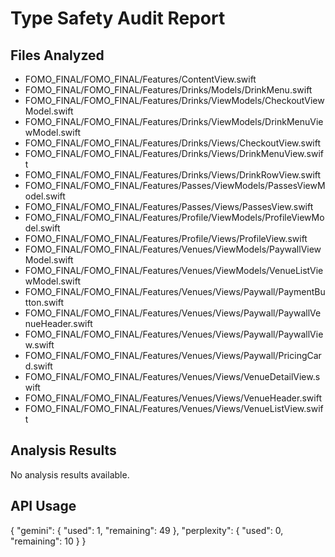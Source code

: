 # Type Safety Audit Report

## Files Analyzed

- FOMO_FINAL/FOMO_FINAL/Features/ContentView.swift
- FOMO_FINAL/FOMO_FINAL/Features/Drinks/Models/DrinkMenu.swift
- FOMO_FINAL/FOMO_FINAL/Features/Drinks/ViewModels/CheckoutViewModel.swift
- FOMO_FINAL/FOMO_FINAL/Features/Drinks/ViewModels/DrinkMenuViewModel.swift
- FOMO_FINAL/FOMO_FINAL/Features/Drinks/Views/CheckoutView.swift
- FOMO_FINAL/FOMO_FINAL/Features/Drinks/Views/DrinkMenuView.swift
- FOMO_FINAL/FOMO_FINAL/Features/Drinks/Views/DrinkRowView.swift
- FOMO_FINAL/FOMO_FINAL/Features/Passes/ViewModels/PassesViewModel.swift
- FOMO_FINAL/FOMO_FINAL/Features/Passes/Views/PassesView.swift
- FOMO_FINAL/FOMO_FINAL/Features/Profile/ViewModels/ProfileViewModel.swift
- FOMO_FINAL/FOMO_FINAL/Features/Profile/Views/ProfileView.swift
- FOMO_FINAL/FOMO_FINAL/Features/Venues/ViewModels/PaywallViewModel.swift
- FOMO_FINAL/FOMO_FINAL/Features/Venues/ViewModels/VenueListViewModel.swift
- FOMO_FINAL/FOMO_FINAL/Features/Venues/Views/Paywall/PaymentButton.swift
- FOMO_FINAL/FOMO_FINAL/Features/Venues/Views/Paywall/PaywallVenueHeader.swift
- FOMO_FINAL/FOMO_FINAL/Features/Venues/Views/Paywall/PaywallView.swift
- FOMO_FINAL/FOMO_FINAL/Features/Venues/Views/Paywall/PricingCard.swift
- FOMO_FINAL/FOMO_FINAL/Features/Venues/Views/VenueDetailView.swift
- FOMO_FINAL/FOMO_FINAL/Features/Venues/Views/VenueHeader.swift
- FOMO_FINAL/FOMO_FINAL/Features/Venues/Views/VenueListView.swift

## Analysis Results

No analysis results available.

## API Usage

{
  "gemini": {
    "used": 1,
    "remaining": 49
  },
  "perplexity": {
    "used": 0,
    "remaining": 10
  }
}
